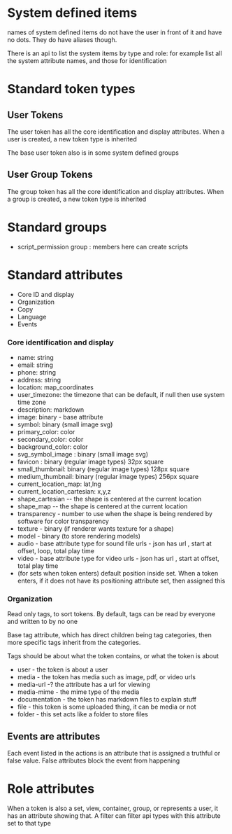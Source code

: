 # System defined items

names of system defined items do not have the user in front of it and have no dots.
They do have aliases though.

There is an api to list the system items by type and role: for example list all the system attribute names, and those for identification

# Standard token types

## User Tokens

The user token has all the core identification and display attributes. When a user is created, a new token type is inherited

The base user token also is in some system defined groups

## User Group Tokens

The group token has all the core identification and display attributes. When a group is created, a new token type is inherited

# Standard groups

* script_permission group : members here can create scripts

# Standard attributes


* Core ID and display
* Organization
* Copy
* Language
* Events

### Core identification and display

* name: string
* email: string
* phone: string
* address: string
* location: map_coordinates
* user_timezone: the timezone that can be default, if null then use system time zone
* description: markdown
* image: binary - base attribute
* symbol: binary (small image svg)
* primary_color: color
* secondary_color: color
* background_color: color
* svg_symbol_image  : binary (small image svg)
* favicon : binary (regular image types) 32px square
* small_thumbnail: binary (regular image types) 128px square
* medium_thumbnail: binary (regular image types) 256px square
* current_location_map: lat,lng
* current_location_cartesian: x,y,z
* shape_cartesian -- the shape is centered at the current location
* shape_map -- the shape is centered at the current location 
* transparency - number to use when the shape is being rendered by software for color transparency
* texture - binary (if renderer wants texture for a shape)
* model - binary (to store rendering models)
* audio - base attribute type for sound file urls - json has url , start at offset, loop, total play time
* video - base attribute type for video urls - json has url , start at offset,  total play time
* (for sets when token enters) default position inside set. When a token enters, if it does not have its positioning attribute set, then assigned this

### Organization

Read only tags, to sort tokens. By default, tags can be read by everyone and written to by no one

Base tag attribute, which has direct children being tag categories, then more specific tags inherit from the categories.

Tags should be about what the token contains, or what the token is about

* user - the token is about a user
* media - the token has media such as image, pdf, or video urls
* media-url -? the attribute has a url for viewing
* media-mime - the mime type of the media
* documentation - the token has markdown files to explain stuff
* file - this token is some uploaded thing, it can be media or not
* folder - this set acts like a folder to store files




## Events are attributes

Each event listed in the actions is an attribute that is assigned a truthful or false value. False attributes block the event from happening


# Role attributes

When a token is also a set, view, container, group, or represents a user, it has an attribute showing that. A filter can filter api types with this attribute set to that type





